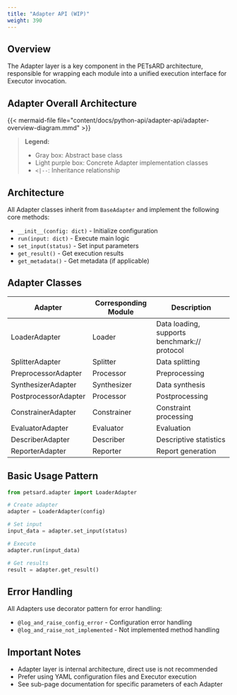 ```yaml
---
title: "Adapter API (WIP)"
weight: 390
---
```


## Overview

The Adapter layer is a key component in the PETsARD architecture, responsible for wrapping each module into a unified execution interface for Executor invocation.

## Adapter Overall Architecture

{{< mermaid-file file="content/docs/python-api/adapter-api/adapter-overview-diagram.mmd" >}}

> **Legend:**
> - Gray box: Abstract base class
> - Light purple box: Concrete Adapter implementation classes
> - `<|--`: Inheritance relationship

## Architecture

All Adapter classes inherit from `BaseAdapter` and implement the following core methods:

- `__init__(config: dict)` - Initialize configuration
- `run(input: dict)` - Execute main logic
- `set_input(status)` - Set input parameters
- `get_result()` - Get execution results
- `get_metadata()` - Get metadata (if applicable)

## Adapter Classes

| Adapter | Corresponding Module | Description |
|---------|---------------------|-------------|
| LoaderAdapter | Loader | Data loading, supports benchmark:// protocol |
| SplitterAdapter | Splitter | Data splitting |
| PreprocessorAdapter | Processor | Preprocessing |
| SynthesizerAdapter | Synthesizer | Data synthesis |
| PostprocessorAdapter | Processor | Postprocessing |
| ConstrainerAdapter | Constrainer | Constraint processing |
| EvaluatorAdapter | Evaluator | Evaluation |
| DescriberAdapter | Describer | Descriptive statistics |
| ReporterAdapter | Reporter | Report generation |

## Basic Usage Pattern

```python
from petsard.adapter import LoaderAdapter

# Create adapter
adapter = LoaderAdapter(config)

# Set input
input_data = adapter.set_input(status)

# Execute
adapter.run(input_data)

# Get results
result = adapter.get_result()
```

## Error Handling

All Adapters use decorator pattern for error handling:

- `@log_and_raise_config_error` - Configuration error handling
- `@log_and_raise_not_implemented` - Not implemented method handling

## Important Notes

- Adapter layer is internal architecture, direct use is not recommended
- Prefer using YAML configuration files and Executor execution
- See sub-page documentation for specific parameters of each Adapter